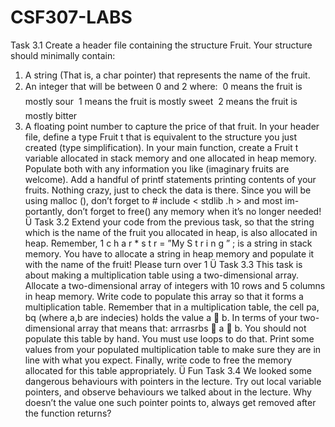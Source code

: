 # CSF307-LABS
Task 3.1
Create a header file containing the structure Fruit. Your structure should minimally contain:
1. A string (That is, a char pointer) that represents the name of the fruit.
2. An integer that will be between 0 and 2 where:
    0 means the fruit is mostly sour
    1 means the fruit is mostly sweet
    2 means the fruit is mostly bitter
3. A floating point number to capture the price of that fruit.
   In your header file, define a type Fruit t that is equivalent to the structure you just created
   (type simplification).
   In your main function, create a Fruit t variable allocated in stack memory and one allocated
   in heap memory. Populate both with any information you like (imaginary fruits are welcome).
   Add a handful of printf statements printing contents of your fruits. Nothing crazy, just to check
   the data is there.
   Since you will be using malloc (), don’t forget to # include < stdlib .h > and most im-
   portantly, don’t forget to free() any memory when it’s no longer needed!
   Ü Task 3.2
   Extend your code from the previous task, so that the string which is the name of the fruit you
   allocated in heap, is also allocated in heap. Remember,
   1 c h a r * s t r = ”My S t r i n g ” ;
   is a string in stack memory. You have to allocate a string in heap memory and populate it
   with the name of the fruit!
   Please turn over
   1
   Ü Task 3.3
   This task is about making a multiplication table using a two-dimensional array.
   Allocate a two-dimensional array of integers with 10 rows and 5 columns in heap memory.
   Write code to populate this array so that it forms a multiplication table. Remember that in a
   multiplication table, the cell pa, bq (where a,b are indecies) holds the value a  b. In terms of
   your two-dimensional array that means that: arrrasrbs  a  b.
   You should not populate this table by hand. You must use loops to do that.
   Print some values from your populated multiplication table to make sure they are in line with
   what you expect.
   Finally, write code to free the memory allocated for this table appropriately.
   Ü Fun Task 3.4
   We looked some dangerous behaviours with pointers in the lecture. Try out local variable
   pointers, and observe behaviours we talked about in the lecture. Why doesn’t the value one
   such pointer points to, always get removed after the function returns?